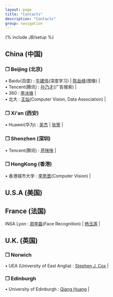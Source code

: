 ```yaml
---
layout: page
title: "Contacts"
description: "Contacts"
group: navigation
---
```

{% include JB/setup %}
## China (中国)
### ❒ Beijing (北京)
• Baidu(百度) : [牛建伟](#)(深度学习) | [陈岳峰](#)(图像) | <br />
• Tencent(腾讯) : [孙乃才](#)(广告搜索) | <br />
• 360 : [李冰锋](#) | <br />
• 北大 : [王灿](http://robotics.szpku.edu.cn/c/member/cwang.html)(Computer Vision, Data Association) | <br />
### ❒ Xi'an (西安)
• Huawei(华为) : [吴杰](#) | [张贺](#) | <br />
### ❒ Shenzhen (深圳)
• Tencent(腾讯) : [芦咪咪](#) | <br />
### ❒ HongKong (香港)
• 香港城市大学 : [李思晋](#)(Computer Vision) | <br />
## U.S.A (美国)

## France (法国)
INSA Lyon : [郑李磊](#)(Face Recognition) | [杨玉莲](#) | <br />

## U.K. (英国)
### ❒ Norwich
• UEA (University of East Anglia) : [Stephen J. Cox](#) | <br />
### ❒ Edinburgh
• University of Edinburgh : [Qiang Huang](#) | <br />

